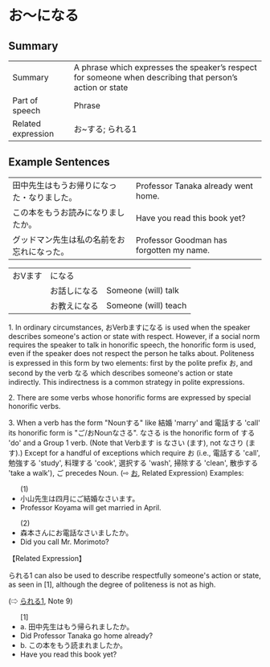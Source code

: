 # お～になる

## Summary

<table><tr>   <td>Summary</td>   <td>A phrase which expresses the speaker’s respect for someone when describing that person’s action or state</td></tr><tr>   <td>Part of speech</td>   <td>Phrase</td></tr><tr>   <td>Related expression</td>   <td>お~する; られる1</td></tr></table>

## Example Sentences

<table><tr>   <td>田中先生はもうお帰りになった・なりました。</td>   <td>Professor Tanaka already went home.</td></tr><tr>   <td>この本をもうお読みになりましたか。</td>   <td>Have you read this book yet?</td></tr><tr>   <td>グッドマン先生は私の名前をお忘れになった。</td>   <td>Professor Goodman has forgotten my name.</td></tr></table>

<table class="table"> <tbody><tr class="tr head"> <td class="td"><span class="concept">お</span><span class="bold"><span>Vます</span> </span></td> <td class="td"><span class="concept">になる</span> </td> <td class="td"><span>&nbsp;</span></td> </tr> <tr class="tr"> <td class="td"><span>&nbsp;</span></td> <td class="td"><span class="concept">お</span><span>話し<span class="concept">になる</span></span> </td> <td class="td"><span>Someone    (will) talk</span></td> </tr> <tr class="tr"> <td class="td"><span>&nbsp;</span></td> <td class="td"><span class="concept">お</span><span>教え<span class="concept">になる</span></span> </td> <td class="td"><span>Someone    (will) teach</span></td> </tr></tbody></table>

<p>1. In ordinary circumstances, <span class="cloze">お</span>Verbます<span class="cloze">になる</span> is used when the speaker describes someone's action or state with respect. However, if a social norm requires the speaker to talk in honorific speech, the honorific form is used, even if the speaker does not respect the person he talks about. Politeness is expressed in this form by two elements: first by the polite prefix <span class="cloze">お</span>, and second by the verb <span class="cloze">なる</span> which describes someone's action or state indirectly. This indirectness is a common strategy in polite expressions.</p>  <p>2. There are some verbs whose honorific forms are expressed by special honorific verbs.</p>  <p>3. When a verb has the form "Nounする" like 結婚 'marry' and 電話する 'call' its honorific form is "ご/<span class="cloze">お</span>Noun<span class="cloze">なさる</span>". <span class="cloze">なさる</span> is the honorific form of する 'do' and a Group 1 verb. (Note that Verbます is <span class="cloze">なさい</span> (ます), not なさり (ます).) Except for a handful of exceptions which require お (i.e., 電話する 'call', 勉強する 'study', 料理する 'cook', 選択する 'wash', 掃除する 'clean', 散歩する 'take a walk'), ご precedes Noun. (⇨ <a href="#㊦ お">お</a>, Related Expression) Examples:</p>  <ul>(1) <li>小山先生は四月にご結婚<span class="cloze">なさい</span>ます。</li> <li>Professor Koyama will get married in April.</li> </ul>  <ul>(2) <li>森本さんにお電話<span class="cloze">なさい</span>ましたか。</li> <li>Did you call Mr. Morimoto?</li> </ul>  <p>【Related Expression】</p>  <p>られる1 can also be used to describe respectfully someone's action or state, as seen in [1], although the degree of politeness is not as high.</p>  <p>(⇨ <a href="#㊦ られる (1)">られる1</a>, Note 9)</p>  <ul>[1] <li>a. 田中先生はもう帰られましたか。</li> <li>Did Professor Tanaka go home already?</li> <div class="divide"></div> <li>b. この本をもう読まれましたか。</li> <li>Have you read this book yet?</li> </ul>

